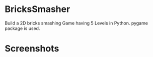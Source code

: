 # BricksSmasher
Build a 2D bricks smashing Game having 5 Levels in Python.
pygame package is used.
# Screenshots
